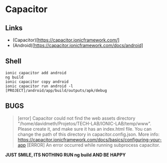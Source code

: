 # Capacitor

## Links

- (Capacitor)[https://capacitor.ionicframework.com/]
- (Android)[https://capacitor.ionicframework.com/docs/android]

## Shell

```
ionic capacitor add android
ng build
ionic capacitor copy android
ionic capacitor run android -l
[PROJECT]/android/app/build/outputs/apk/debug
```

## BUGS

>[error] Capacitor could not find the web assets directory "/home/davidmeth/Projetos/TECH-LAB/IONIC-LAB/temp/www".
>    Please create it, and make sure it has an index.html file. You can change
>    the path of this directory in capacitor.config.json.
>    More info: https://capacitor.ionicframework.com/docs/basics/configuring-your-app
>[ERROR] An error occurred while running subprocess capacitor.

**JUST SMILE, ITS NOTHING RUN ng build AND BE HAPPY**